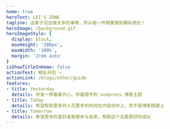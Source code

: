 ```yaml
---
home: true
heroText: LEI'S ZONE
tagline: 这辈子没法做太多的事情，所以每一件都要做到精彩绝伦！
heroImage: /background.gif
heroImageStyle: {
  display: block,
  maxHeight: '280px',
  maxWidth: '100%',
  margin: '2rem auto'
}
isShowTitleInHome: false
actionText: 精彩开启 →
actionLink: /blogs/other/guide
features:
- title: Yesterday
  details: 开发一款看着开心、写着顺手的 vuepress 博客主题
- title: Today
  details: 希望帮助更多的人花更多的时间在内容创作上，而不是博客搭建上
- title: Tomorrow
  details: 希望更多的爱好者能够参与进来，帮助这个主题更好的成长
---
```

